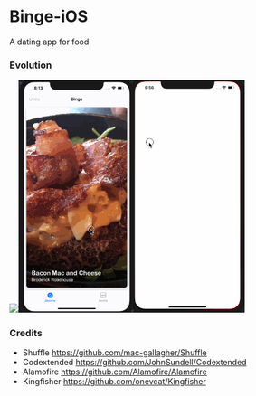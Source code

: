 # Binge-iOS
A dating app for food

### Evolution
<img src="Design/binge-take1.gif" width="200"><img src="Design/binge-take2.gif" width="200"><img src="Design/binge-take3.gif" width="200">

### Credits
- Shuffle https://github.com/mac-gallagher/Shuffle
- Codextended https://github.com/JohnSundell/Codextended
- Alamofire https://github.com/Alamofire/Alamofire
- Kingfisher https://github.com/onevcat/Kingfisher
